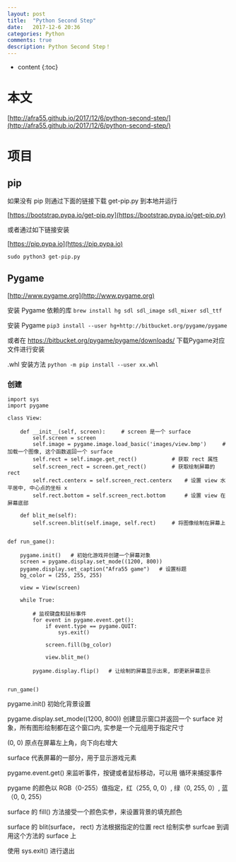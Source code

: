 ```yaml
---
layout: post
title:  "Python Second Step"
date:   2017-12-6 20:36
categories: Python
comments: true
description: Python Second Step！
---
```


* content
{:toc}

# 本文

[http://afra55.github.io/2017/12/6/python-second-step/](http://afra55.github.io/2017/12/6/python-second-step/)


# 项目

## pip

如果没有 pip 则通过下面的链接下载 get-pip.py 到本地并运行

[https://bootstrap.pypa.io/get-pip.py](https://bootstrap.pypa.io/get-pip.py)

或者通过如下链接安装

[https://pip.pypa.io](https://pip.pypa.io)

`sudo python3 get-pip.py`

## Pygame

[http://www.pygame.org](http://www.pygame.org)

安装 Pygame 依赖的库 `brew install hg sdl sdl_image sdl_mixer sdl_ttf`

安装 Pygame `pip3 install --user hg+http://bitbucket.org/pygame/pygame`

或者在 https://bitbucket.org/pygame/pygame/downloads/ 下载Pygame对应文件进行安装

.whl 安装方法 `python -m pip install --user xx.whl`

### 创建

    import sys
    import pygame

    class View:

        def __init__(self, screen):     # screen 是一个 surface
            self.screen = screen
            self.image = pygame.image.load_basic('images/view.bmp')     # 加载一个图像, 这个函数返回一个 surface 
            self.rect = self.image.get_rect()           # 获取 rect 属性
            self.screen_rect = screen.get_rect()        # 获取绘制屏幕的 rect
            self.rect.centerx = self.screen_rect.centerx    # 设置 view 水平居中, 中心点的坐标 x
            self.rect.bottom = self.screen_rect.bottom      # 设置 view 在屏幕底部

        def blit_me(self):
            self.screen.blit(self.image, self.rect)     # 将图像绘制在屏幕上


    def run_game():

        pygame.init()   # 初始化游戏并创建一个屏幕对象
        screen = pygame.display.set_mode((1200, 800))
        pygame.display.set_caption("Afra55 game")   # 设置标题
        bg_color = (255, 255, 255)

        view = View(screen)

        while True:

            # 监视键盘和鼠标事件
            for event in pygame.event.get():
                if event.type == pygame.QUIT:
                    sys.exit()

                screen.fill(bg_color)

                view.blit_me()

            pygame.display.flip()   # 让绘制的屏幕显示出来, 即更新屏幕显示


    run_game()


pygame.init() 初始化背景设置

pygame.display.set_mode((1200, 800)) 创建显示窗口并返回一个 surface 对象，所有图形绘制都在这个窗口内, 实参是一个元组用于指定尺寸

(0, 0) 原点在屏幕左上角，向下向右增大

surface 代表屏幕的一部分，用于显示游戏元素

pygame.event.get() 来监听事件，按键或者鼠标移动，可以用 循环来捕捉事件

pygame 的颜色以 RGB（0-255）值指定，红（255, 0, 0）, 绿（0, 255, 0）, 蓝（0, 0, 255）

surface 的 fill() 方法接受一个颜色实参，来设置背景的填充颜色

surface 的 blit(surface， rect) 方法根据指定的位置 rect 绘制实参 surfcae 到调用这个方法的 surface 上

使用 sys.exit() 进行退出





















